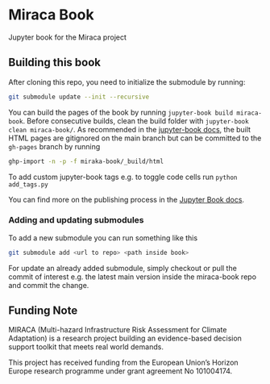 # Miraca Book

Jupyter book for the Miraca project

## Building this book

After cloning this repo, you need to initialize the submodule by running:

```bash
git submodule update --init --recursive
```

You can build the pages of the book by running `jupyter-book build miraca-book`. Before consecutive builds, clean the build folder with `jupyter-book clean miraca-book/`. As recommended in the [jupyter-book docs](https://jupyterbook.org/en/stable/start/build.html#aside-source-vs-build-files), the built HTML pages are gitignored on the main branch but can be committed to the `gh-pages` branch by running

```bash
ghp-import -n -p -f miraka-book/_build/html
```

To add custom jupyter-book tags e.g. to toggle code cells run `python add_tags.py`

You can find more on the publishing process in the [Jupyter Book docs](https://jupyterbook.org/en/stable/start/publish.html#publish-your-book-online-with-github-pages).

### Adding and updating submodules

To add a new submodule you can run something like this

```bash
git submodule add <url to repo> <path inside book>
```

For update an already added submodule, simply checkout or pull the commit of interest e.g. the latest main version inside the miraca-book repo and commit the change.

## Funding Note

MIRACA (Multi-hazard Infrastructure Risk Assessment for Climate Adaptation) is a research project building an evidence-based decision support toolkit that meets real world demands.

This project has received funding from the European Union’s Horizon Europe research programme under grant agreement No 101004174.
